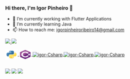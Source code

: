 ### Hi there, I'm Igor Pinheiro 👋

- 🔭 I’m currently working with Flutter Applications
- 🌱 I’m currently learning Java
- 📫 How to reach me: igorpinheiroribeiro14@gmail.com

 <div>
  <a href="https://github.com/IgorPRibeiro">
  <img height="150em" src="https://github-readme-stats.vercel.app/api?username=IgorPRibeiro&show_icons=true&theme=radical&include_all_commits=true&count_private=true"/>
  <img height="150em" src="https://github-readme-stats.vercel.app/api/top-langs/?username=IgorPRibeiro&layout=compact&langs_count=7&theme=radical"/>
</div>
 <div style="display: inline_block"><br>
  <img align="center" alt="igor-Python" height="30" width="40" src="https://raw.githubusercontent.com/devicons/devicon/master/icons/python/python-original.svg">
  <img align="center" alt="igor-Csharp" height="30" width="40" src="https://raw.githubusercontent.com/devicons/devicon/master/icons/csharp/csharp-original.svg">
  <img align="center" alt="igor-Csharp" height="30" width="40" src="https://cdn.jsdelivr.net/gh/devicons/devicon/icons/java/java-original.svg">
 <img align="center" alt="igor-Csharp" height="30" width="40" src="https://cdn.jsdelivr.net/gh/devicons/devicon/icons/dart/dart-original.svg" />
   <img align="center" alt="igor-Csharp" height="30" width="40" src="https://cdn.jsdelivr.net/gh/devicons/devicon/icons/flutter/flutter-original.svg" />


  
</div>
  
  ##
  
  <div> 
  <a href="https://instagram.com/igorp_ribeiro7" target="_blank"><img src="https://img.shields.io/badge/-Instagram-%23E4405F?style=for-the-badge&logo=instagram&logoColor=white" target="_blank"></a>
  <a href = "mailto:igorpinheiroribeiro14@gmail.com"><img src="https://img.shields.io/badge/-Gmail-%23333?style=for-the-badge&logo=gmail&logoColor=white" target="_blank"></a>
  <a href="https://www.linkedin.com/in/igor-pinheiro-ribeiro-a197b21a2" target="_blank"><img src="https://img.shields.io/badge/-LinkedIn-%230077B5?style=for-the-badge&logo=linkedin&logoColor=white" target="_blank"></a>
    
 
  


